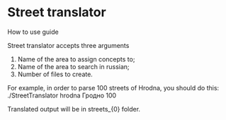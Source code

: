 # Street translator
How to use guide

Street translator accepts three arguments
1. Name of the area to assign concepts to;
2. Name of the area to search in russian;
3. Number of files to create.

For example, in order to parse 100 streets of Hrodna, you should do this:
./StreetTranslator hrodna Гродно 100

Translated output will be in streets_{0} folder.
